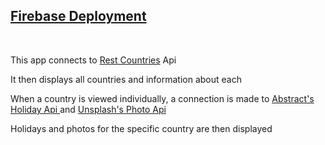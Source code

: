 
<h2><a href='https://stephen-gordon-countries.web.app' target='_blank'>Firebase Deployment</a></h2>
<br>

<p>This app connects to <a className='outsidelink' href='https://restcountries.com/'>Rest Countries</a> Api</p>
<p>It then displays all countries and information about each</p>
<p>When a country is viewed individually, a connection is made to <a className='outsidelink' href='https://www.abstractapi.com/'>Abstract's Holiday Api </a>and <a className='outsidelink' href='https://unsplash.com/developers'>Unsplash's Photo Api</a></p>
<p>Holidays and photos for the specific country are then displayed</p>
